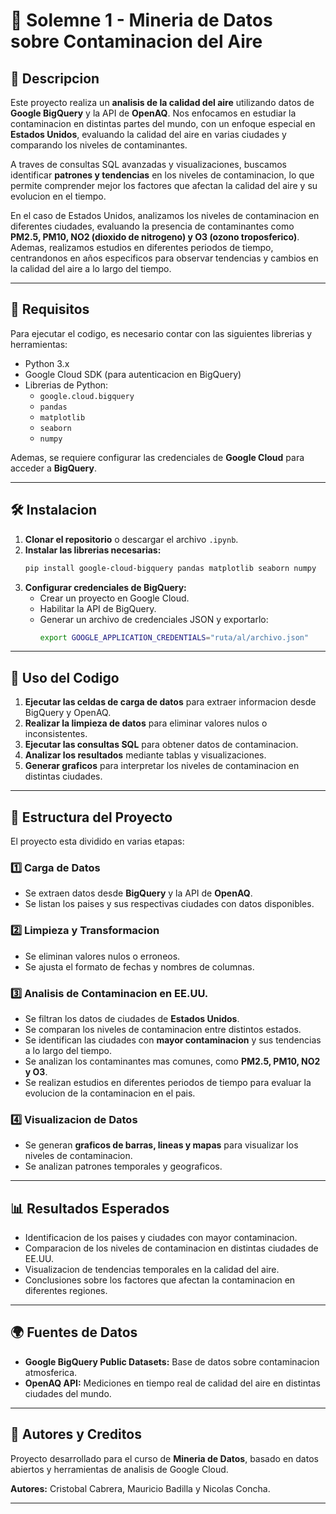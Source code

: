 # 📌 Solemne 1 - Mineria de Datos sobre Contaminacion del Aire

## 📝 Descripcion
Este proyecto realiza un **analisis de la calidad del aire** utilizando datos de **Google BigQuery** y la API de **OpenAQ**. Nos enfocamos en estudiar la contaminacion en distintas partes del mundo, con un enfoque especial en **Estados Unidos**, evaluando la calidad del aire en varias ciudades y comparando los niveles de contaminantes.

A traves de consultas SQL avanzadas y visualizaciones, buscamos identificar **patrones y tendencias** en los niveles de contaminacion, lo que permite comprender mejor los factores que afectan la calidad del aire y su evolucion en el tiempo.

En el caso de Estados Unidos, analizamos los niveles de contaminacion en diferentes ciudades, evaluando la presencia de contaminantes como **PM2.5, PM10, NO2 (dioxido de nitrogeno) y O3 (ozono troposferico)**. Ademas, realizamos estudios en diferentes periodos de tiempo, centrandonos en años especificos para observar tendencias y cambios en la calidad del aire a lo largo del tiempo.

---

## 🔧 Requisitos
Para ejecutar el codigo, es necesario contar con las siguientes librerias y herramientas:

- Python 3.x
- Google Cloud SDK (para autenticacion en BigQuery)
- Librerias de Python:
  - `google.cloud.bigquery`
  - `pandas`
  - `matplotlib`
  - `seaborn`
  - `numpy`

Ademas, se requiere configurar las credenciales de **Google Cloud** para acceder a **BigQuery**.

---

## 🛠 Instalacion
1. **Clonar el repositorio** o descargar el archivo `.ipynb`.
2. **Instalar las librerias necesarias:**
   ```bash
   pip install google-cloud-bigquery pandas matplotlib seaborn numpy
   ```
3. **Configurar credenciales de BigQuery:**
   - Crear un proyecto en Google Cloud.
   - Habilitar la API de BigQuery.
   - Generar un archivo de credenciales JSON y exportarlo:
     ```bash
     export GOOGLE_APPLICATION_CREDENTIALS="ruta/al/archivo.json"
     ```

---

## 🚀 Uso del Codigo
1. **Ejecutar las celdas de carga de datos** para extraer informacion desde BigQuery y OpenAQ.
2. **Realizar la limpieza de datos** para eliminar valores nulos o inconsistentes.
3. **Ejecutar las consultas SQL** para obtener datos de contaminacion.
4. **Analizar los resultados** mediante tablas y visualizaciones.
5. **Generar graficos** para interpretar los niveles de contaminacion en distintas ciudades.

---

## 📂 Estructura del Proyecto
El proyecto esta dividido en varias etapas:

### 1️⃣ **Carga de Datos**
- Se extraen datos desde **BigQuery** y la API de **OpenAQ**.
- Se listan los paises y sus respectivas ciudades con datos disponibles.

### 2️⃣ **Limpieza y Transformacion**
- Se eliminan valores nulos o erroneos.
- Se ajusta el formato de fechas y nombres de columnas.

### 3️⃣ **Analisis de Contaminacion en EE.UU.**
- Se filtran los datos de ciudades de **Estados Unidos**.
- Se comparan los niveles de contaminacion entre distintos estados.
- Se identifican las ciudades con **mayor contaminacion** y sus tendencias a lo largo del tiempo.
- Se analizan los contaminantes mas comunes, como **PM2.5, PM10, NO2 y O3**.
- Se realizan estudios en diferentes periodos de tiempo para evaluar la evolucion de la contaminacion en el pais.

### 4️⃣ **Visualizacion de Datos**
- Se generan **graficos de barras, lineas y mapas** para visualizar los niveles de contaminacion.
- Se analizan patrones temporales y geograficos.

---

## 📊 Resultados Esperados
- Identificacion de los paises y ciudades con mayor contaminacion.
- Comparacion de los niveles de contaminacion en distintas ciudades de EE.UU.
- Visualizacion de tendencias temporales en la calidad del aire.
- Conclusiones sobre los factores que afectan la contaminacion en diferentes regiones.

---

## 🌍 Fuentes de Datos
- **Google BigQuery Public Datasets:** Base de datos sobre contaminacion atmosferica.
- **OpenAQ API:** Mediciones en tiempo real de calidad del aire en distintas ciudades del mundo.

---

## 👥 Autores y Creditos
Proyecto desarrollado para el curso de **Mineria de Datos**, basado en datos abiertos y herramientas de analisis de Google Cloud.

**Autores:** Cristobal Cabrera, Mauricio Badilla y Nicolas Concha.

---


